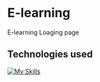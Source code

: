 # E-learning
 E-learning Loaging page

## Technologies used

  [![My Skills](https://skillicons.dev/icons?i=html,css,js,nodejs,figma)](https://skillicons.dev)


